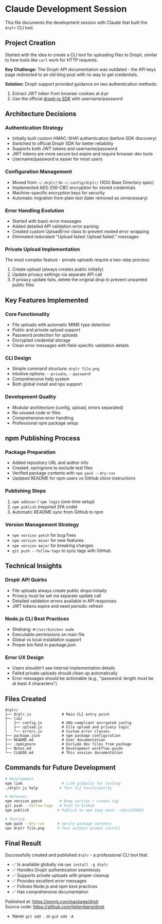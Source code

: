 # Claude Development Session

This file documents the development session with Claude that built the `drplr` CLI tool.

## Project Creation

Started with the idea to create a CLI tool for uploading files to Droplr, similar to how tools like `curl` work for HTTP requests.

**Key Challenge:** The Droplr API documentation was outdated - the API keys page redirected to an old blog post with no way to get credentials.

**Solution:** Droplr support provided guidance on two authentication methods:
1. Extract JWT token from browser cookies at d.pr
2. Use the official [droplr-js SDK](https://github.com/Droplr/droplr-js) with username/password

## Architecture Decisions

### Authentication Strategy
- Initially built custom HMAC-SHA1 authentication (before SDK discovery)
- Switched to official Droplr SDK for better reliability
- Supports both JWT tokens and username/password
- JWT tokens are more secure but expire and require browser dev tools
- Username/password is easier for most users

### Configuration Management
- Moved from `~/.drplr/` to `~/.config/drplr/` (XDG Base Directory spec)
- Implemented AES-256-CBC encryption for stored credentials
- Machine-specific encryption keys for security
- Automatic migration from plain text (later removed as unnecessary)

### Error Handling Evolution
- Started with basic error messages
- Added detailed API validation error parsing
- Created custom UploadError class to prevent nested error wrapping
- Eliminated redundant "Upload failed: Upload failed:" messages

### Private Upload Implementation
The most complex feature - private uploads require a two-step process:
1. Create upload (always creates public initially)
2. Update privacy settings via separate API call
3. If privacy update fails, delete the original drop to prevent unwanted public files

## Key Features Implemented

### Core Functionality
- File uploads with automatic MIME type detection
- Public and private upload support
- Password protection for uploads
- Encrypted credential storage
- Clean error messages with field-specific validation details

### CLI Design
- Simple command structure: `drplr file.png`
- Intuitive options: `--private`, `--password`
- Comprehensive help system
- Both global install and npx support

### Development Quality
- Modular architecture (config, upload, errors separated)
- No unused code or files
- Comprehensive error handling
- Professional npm package setup

## npm Publishing Process

### Package Preparation
- Added repository URL and author info
- Created .npmignore to exclude test files
- Verified package contents with `npm pack --dry-run`
- Updated README for npm users vs GitHub clone instructions

### Publishing Steps
1. `npm adduser` / `npm login` (one-time setup)
2. `npm publish` (required 2FA code)
3. Automatic README sync from GitHub to npm

### Version Management Strategy
- `npm version patch` for bug fixes
- `npm version minor` for new features  
- `npm version major` for breaking changes
- `git push --follow-tags` to sync tags with GitHub

## Technical Insights

### Droplr API Quirks
- File uploads always create public drops initially
- Privacy must be set via separate update call
- Detailed validation errors available in API responses
- JWT tokens expire and need periodic refresh

### Node.js CLI Best Practices
- Shebang: `#!/usr/bin/env node`
- Executable permissions on main file
- Global vs local installation support
- Proper bin field in package.json

### Error UX Design
- Users shouldn't see internal implementation details
- Failed private uploads should clean up automatically
- Error messages should be actionable (e.g., "password: length must be at least 4 characters")

## Files Created

```
drplr/
├── drplr.js              # Main CLI entry point
├── lib/
│   ├── config.js         # XDG-compliant encrypted config
│   ├── upload.js         # File upload and privacy logic  
│   └── errors.js         # Custom error classes
├── package.json          # npm package configuration
├── README.md             # User documentation
├── .npmignore            # Exclude dev files from package
├── Notes.md              # Development workflow guide
└── CLAUDE.md             # This session documentation
```

## Commands for Future Development

```bash
# Development
npm link                  # Link globally for testing
./drplr.js help          # Test CLI functionality

# Releases  
npm version patch        # Bump version + create tag
git push --follow-tags   # Push to GitHub
npm publish             # Publish to npm (may need --otp=123456)

# Testing
npm pack --dry-run      # Verify package contents
npx drplr file.png      # Test without global install
```

## Final Result

Successfully created and published `drplr` - a professional CLI tool that:
- ✅ Is available globally via `npm install -g drplr`  
- ✅ Handles Droplr authentication seamlessly
- ✅ Supports private uploads with proper cleanup
- ✅ Provides excellent error messages
- ✅ Follows Node.js and npm best practices
- ✅ Has comprehensive documentation

Published at: https://npmjs.com/package/drplr  
Source code: https://github.com/jtsternberg/drplr
- Never `git add .` or `gid add -A`